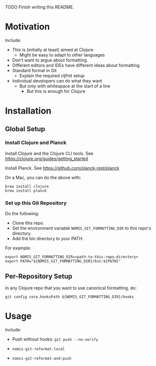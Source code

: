 TODO Finish writing this README.

# Motivation

Include:

- This is (initially at least) aimed at Clojure
  - Might be easy to adapt to other languages
- Don't want to argue about formatting
- Different editors and IDEs have different ideas about formatting
- Standard format in Git
  - Explain the required cljfmt setup
- Individual developers can do what they want
  - But only with whitespace at the start of a line
    - But this is enough for Clojure

# Installation

## Global Setup

### Install Clojure and Planck

Install Clojure and the Clojure CLI tools. See https://clojure.org/guides/getting_started

Install Planck. See https://github.com/planck-repl/planck

On a Mac, you can do the above with:

```
brew install clojure
brew install planck
```

### Set up this Git Repository

Do the following:

- Clone this repo.
- Set the environment variable `NOMIS_GIT_FORMATTING_DIR` to this repo's directory.
- Add the bin directory to your PATH.

For example:

```
export NOMIS_GIT_FORMATTING_DIR=<path-to-this-repo-directory>
export PATH="${NOMIS_GIT_FORMATTING_DIR}/bin:${PATH}"
```

## Per-Repository Setup

In any Clojure repo that you want to use canonical formatting, do:

```
git config core.hooksPath ${NOMIS_GIT_FORMATTING_DIR}/hooks
```


# Usage

Include:

- Push without hooks:
    `git push --no-verify`

- `nomis-git-reformat-local`

- `nomis-git-reformat-and-push`
